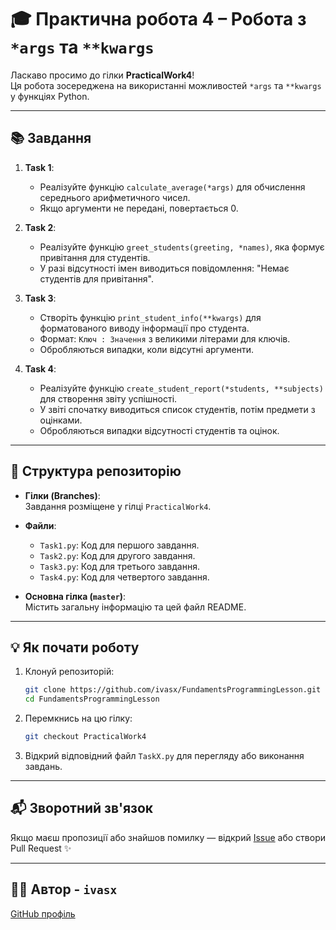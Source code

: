 # 🎓 Практична робота 4 – Робота з `*args` та `**kwargs`

Ласкаво просимо до гілки **PracticalWork4**!  
Ця робота зосереджена на використанні можливостей `*args` та `**kwargs` у функціях Python.

---

## 📚 Завдання

1. **Task 1**:
   - Реалізуйте функцію `calculate_average(*args)` для обчислення середнього арифметичного чисел.
   - Якщо аргументи не передані, повертається 0.

2. **Task 2**:
   - Реалізуйте функцію `greet_students(greeting, *names)`, яка формує привітання для студентів.
   - У разі відсутності імен виводиться повідомлення: "Немає студентів для привітання".

3. **Task 3**:
   - Створіть функцію `print_student_info(**kwargs)` для форматованого виводу інформації про студента.
   - Формат: `Ключ : Значення` з великими літерами для ключів.
   - Обробляються випадки, коли відсутні аргументи.

4. **Task 4**:
   - Реалізуйте функцію `create_student_report(*students, **subjects)` для створення звіту успішності.
   - У звіті спочатку виводиться список студентів, потім предмети з оцінками.
   - Обробляються випадки відсутності студентів та оцінок.

---

## 📂 Структура репозиторію

- **Гілки (Branches)**:  
  Завдання розміщене у гілці `PracticalWork4`.

- **Файли**:
  - `Task1.py`: Код для першого завдання.
  - `Task2.py`: Код для другого завдання.
  - `Task3.py`: Код для третього завдання.
  - `Task4.py`: Код для четвертого завдання.

- **Основна гілка (`master`)**:  
  Містить загальну інформацію та цей файл README.

---

## 💡 Як почати роботу

1. Клонуй репозиторій:
   ```bash
   git clone https://github.com/ivasx/FundamentsProgrammingLesson.git
   cd FundamentsProgrammingLesson
2. Перемкнись на цю гілку:
   ```bash
   git checkout PracticalWork4
3. Відкрий відповідний файл `TaskX.py` для перегляду або виконання завдань.

---

## 📬 Зворотний зв'язок

Якщо маєш пропозиції або знайшов помилку — відкрий [Issue](https://github.com/ivasx/FundamentsProgrammingLesson/issues) або створи Pull Request ✨

---

## 👨‍🏫 Автор - `ivasx`
[GitHub профіль](https://github.com/ivasx)
